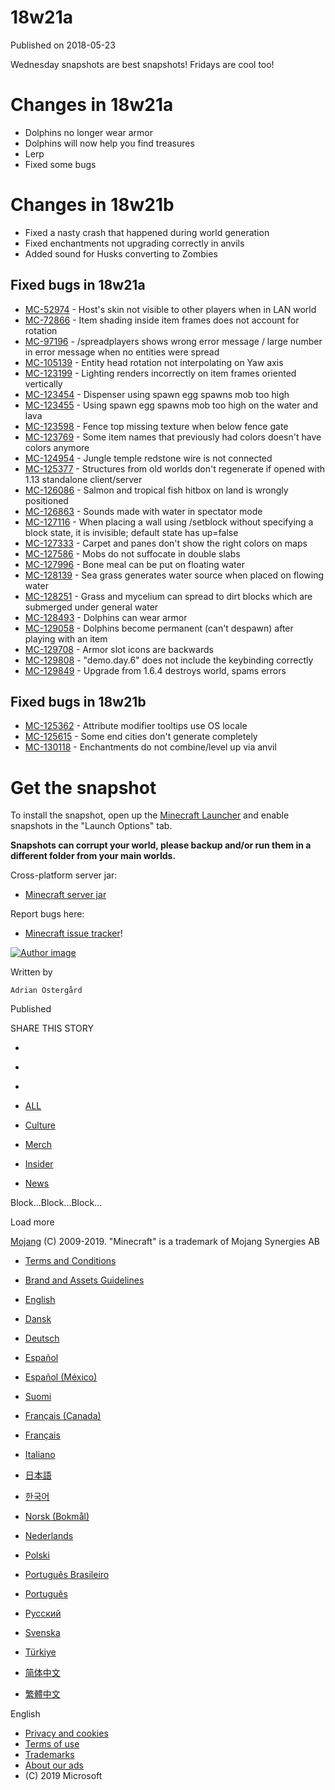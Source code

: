# 18w21a
Published on 2018-05-23

Wednesday snapshots are best snapshots! Fridays are cool too!

#  Changes in 18w21a

  * Dolphins no longer wear armor
  * Dolphins will now help you find treasures
  * Lerp
  * Fixed some bugs

#  Changes in 18w21b

  * Fixed a nasty crash that happened during world generation
  * Fixed enchantments not upgrading correctly in anvils
  * Added sound for Husks converting to Zombies

##  Fixed bugs in 18w21a

  * [MC-52974](https://bugs.mojang.com/browse/MC-52974) \- Host's skin not visible to other players when in LAN world
  * [MC-72866](https://bugs.mojang.com/browse/MC-72866) \- Item shading inside item frames does not account for rotation
  * [MC-97196](https://bugs.mojang.com/browse/MC-97196) \- /spreadplayers shows wrong error message / large number in error message when no entities were spread
  * [MC-105139](https://bugs.mojang.com/browse/MC-105139) \- Entity head rotation not interpolating on Yaw axis
  * [MC-123199](https://bugs.mojang.com/browse/MC-123199) \- Lighting renders incorrectly on item frames oriented vertically
  * [MC-123454](https://bugs.mojang.com/browse/MC-123454) \- Dispenser using spawn egg spawns mob too high
  * [MC-123455](https://bugs.mojang.com/browse/MC-123455) \- Using spawn egg spawns mob too high on the water and lava
  * [MC-123598](https://bugs.mojang.com/browse/MC-123598) \- Fence top missing texture when below fence gate
  * [MC-123769](https://bugs.mojang.com/browse/MC-123769) \- Some item names that previously had colors doesn't have colors anymore
  * [MC-124954](https://bugs.mojang.com/browse/MC-124954) \- Jungle temple redstone wire is not connected
  * [MC-125377](https://bugs.mojang.com/browse/MC-125377) \- Structures from old worlds don't regenerate if opened with 1.13 standalone client/server
  * [MC-126086](https://bugs.mojang.com/browse/MC-126086) \- Salmon and tropical fish hitbox on land is wrongly positioned
  * [MC-126863](https://bugs.mojang.com/browse/MC-126863) \- Sounds made with water in spectator mode
  * [MC-127116](https://bugs.mojang.com/browse/MC-127116) \- When placing a wall using /setblock without specifying a block state, it is invisible; default state has up=false
  * [MC-127333](https://bugs.mojang.com/browse/MC-127333) \- Carpet and panes don't show the right colors on maps
  * [MC-127586](https://bugs.mojang.com/browse/MC-127586) \- Mobs do not suffocate in double slabs
  * [MC-127996](https://bugs.mojang.com/browse/MC-127996) \- Bone meal can be put on floating water
  * [MC-128139](https://bugs.mojang.com/browse/MC-128139) \- Sea grass generates water source when placed on flowing water
  * [MC-128251](https://bugs.mojang.com/browse/MC-128251) \- Grass and mycelium can spread to dirt blocks which are submerged under general water
  * [MC-128493](https://bugs.mojang.com/browse/MC-128493) \- Dolphins can wear armor
  * [MC-129058](https://bugs.mojang.com/browse/MC-129058) \- Dolphins become permanent (can't despawn) after playing with an item
  * [MC-129708](https://bugs.mojang.com/browse/MC-129708) \- Armor slot icons are backwards
  * [MC-129808](https://bugs.mojang.com/browse/MC-129808) \- "demo.day.6" does not include the keybinding correctly
  * [MC-129849](https://bugs.mojang.com/browse/MC-129849) \- Upgrade from 1.6.4 destroys world, spams errors

##  Fixed bugs in 18w21b

  * [MC-125362](https://bugs.mojang.com/browse/MC-125362) \- Attribute modifier tooltips use OS locale
  * [MC-125615](https://bugs.mojang.com/browse/MC-125615) \- Some end cities don't generate completely
  * [MC-130118](https://bugs.mojang.com/browse/MC-130118) \- Enchantments do not combine/level up via anvil

#  Get the snapshot

To install the snapshot, open up the [Minecraft Launcher](/download) and
enable snapshots in the "Launch Options" tab.

 **Snapshots can corrupt your world, please backup and/or run them in a
different folder from your main worlds.**

Cross-platform server jar:

  * [Minecraft server jar](https://launcher.mojang.com/mc/game/18w21b/server/df8cc7cfa4c2d24f31f5997a102f1d6411f038d0/server.jar)

Report bugs here:

  * [Minecraft issue tracker](https://bugs.mojang.com/browse/MC)!

[ ![Author
image](/content/dam/archive/47546af0dc1b3d456e04447c5f34c52c-NewAdrian.png)
]()

Written by

    Adrian Östergård
Published

    

SHARE THIS STORY

  * [ ](https://www.facebook.com/sharer/sharer.php?u=https%3A%2F%2Fwww.minecraft.net%2Fen-us%2Farticle%2Fminecraft-snapshot-18w21a)
  * [ ](https://twitter.com/home?status=https%3A%2F%2Fwww.minecraft.net%2Fen-us%2Farticle%2Fminecraft-snapshot-18w21a)
  * [ ](https://www.reddit.com/submit?url=https%3A%2F%2Fwww.minecraft.net%2Fen-us%2Farticle%2Fminecraft-snapshot-18w21a)

  * [ALL](javascript:;)
  * [Culture](javascript:;)
  * [Merch](javascript:;)
  * [Insider](javascript:;)
  * [News](javascript:;)

Block...Block...Block...

Load more

[ ](https://mojang.com?ref=ft)

[Mojang](https://mojang.com) (C) 2009-2019. "Minecraft" is a trademark of
Mojang Synergies AB

  * [ Terms and Conditions ](https://account.mojang.com/terms?ref=ft)
  * [ Brand and Assets Guidelines ](https://account.mojang.com/terms?ref=ft#brand)

  * [English](/en-us/)
  * [Dansk](/da-dk/)
  * [Deutsch](/de-de/)
  * [Español](/es-es/)
  * [Español (México)](/es-mx/)
  * [Suomi](/fi-fi/)
  * [Français (Canada)](/fr-ca/)
  * [Français](/fr-fr/)
  * [Italiano](/it-it/)
  * [日本語](/ja-jp/)
  * [한국어](/ko-kr/)
  * [Norsk (Bokmål)](/nb-no/)
  * [Nederlands](/nl-nl/)
  * [Polski](/pl-pl/)
  * [Português Brasileiro](/pt-br/)
  * [Português](/pt-pt/)
  * [Русский](/ru-ru/)
  * [Svenska](/sv-se/)
  * [Türkiye](/tr-tr/)
  * [简体中文](/zh-hans/)
  * [繁體中文](/zh-hant/)

English

  * [Privacy and cookies](http://go.microsoft.com/fwlink/?linkid=521839)
  * [Terms of use](http://go.microsoft.com/fwlink/?linkid=206977)
  * [Trademarks](http://www.microsoft.com/trademarks)
  * [About our ads](http://choice.microsoft.com/)
  * (C) 2019 Microsoft

[ ](http://www.microsoft.com/)


